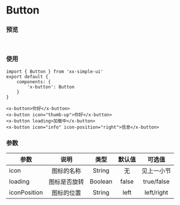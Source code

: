 # Button

### 预览
<br>
<button-demo></button-demo>

### 使用
``` vue
import { Button } from 'xx-simple-ui'
export default {
    components: {
        'x-button': Button
    }
}
    
<x-button>你好</x-button>
<x-button icon="thumb-up">你好</x-button>
<x-button loading>加载中</x-button>
<x-button icon="info" icon-position="right">信息</x-button>
```

### 参数

| 参数          | 说明        | 类型      |  默认值 | 可选值 |
| -------------|:----------:| :------:| :----:| :----:|
| icon         | 图标的名称  | String |  无 | 见上一小节 |
| loading      | 图标是否旋转| Boolean|  false |  true/false |
| iconPosition | 图标的位置 | String |  left | left/right |
